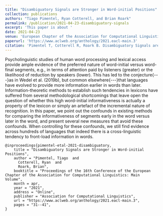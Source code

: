 ```yaml
---
title: "Disambiguatory Signals are Stronger in Word-initial Positions"
collection: publications
authors: "Tiago Pimentel, Ryan Cotterell, and Brian Roark"
permalink: /publication/2021-04-23-disambiguatory-signals
excerpt: 'This paper is about '
date: 2021-04-23
venue: 'European Chapter of the Association for Computational Linguistics'
paperurl: 'https://www.aclweb.org/anthology/2021.eacl-main.3'
citation: 'Pimentel T, Cotterell R, Roark B. Disambiguatory Signals are Stronger in Word-initial Positions. In: Proceedings of the 16th Conference of the European Chapter of the Association for Computational Linguistics, 2021 Apr.'
---
```


Psycholinguistic studies of human word processing and lexical access provide ample evidence of the preferred nature of word-initial versus word-final segments, e.g., in terms of attention paid by listeners (greater) or the likelihood of reduction by speakers (lower). This has led to the conjecture{---}as in Wedel et al. (2019b), but common elsewhere{---}that languages have evolved to provide more information earlier in words than later. Information-theoretic methods to establish such tendencies in lexicons have suffered from several methodological shortcomings that leave open the question of whether this high word-initial informativeness is actually a property of the lexicon or simply an artefact of the incremental nature of recognition. In this paper, we point out the confounds in existing methods for comparing the informativeness of segments early in the word versus later in the word, and present several new measures that avoid these confounds. When controlling for these confounds, we still find evidence across hundreds of languages that indeed there is a cross-linguistic tendency to front-load information in words.


```
@inproceedings{pimentel-etal-2021-disambiguatory,
    title = "Disambiguatory Signals are Stronger in Word-initial Positions",
    author = "Pimentel, Tiago  and
      Cotterell, Ryan  and
      Roark, Brian",
    booktitle = "Proceedings of the 16th Conference of the European Chapter of the Association for Computational Linguistics: Main Volume",
    month = apr,
    year = "2021",
    address = "Online",
    publisher = "Association for Computational Linguistics",
    url = "https://www.aclweb.org/anthology/2021.eacl-main.3",
    pages = "31--41",
}
```